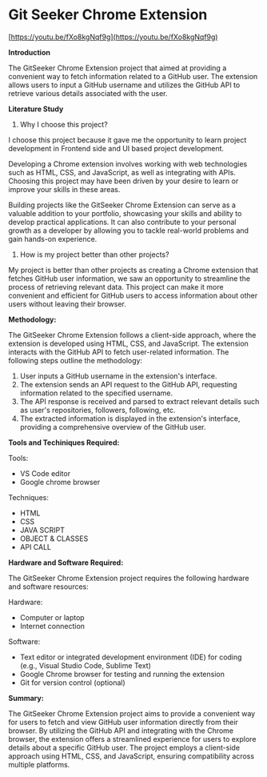 # Git Seeker Chrome Extension

[https://youtu.be/fXo8kgNqf9g](https://youtu.be/fXo8kgNqf9g)

**Introduction**

The GitSeeker Chrome Extension project that aimed at providing a convenient way to fetch information related to a GitHub user. The extension allows users to input a GitHub username and utilizes the GitHub API to retrieve various details associated with the user.

**Literature Study**

1. Why I choose this project?

I choose this project because it gave me the opportunity to learn project development in Frontend side and UI based project development.

Developing a Chrome extension involves working with web technologies such as HTML, CSS, and JavaScript, as well as integrating with APIs. Choosing this project may have been driven by your desire to learn or improve your skills in these areas.

Building projects like the GitSeeker Chrome Extension can serve as a valuable addition to your portfolio, showcasing your skills and ability to develop practical applications. It can also contribute to your personal growth as a developer by allowing you to tackle real-world problems and gain hands-on experience.

1. How is my project better than other projects?

My project is better than other projects as creating a Chrome extension that fetches GitHub user information, we saw an opportunity to streamline the process of retrieving relevant data. This project can make it more convenient and efficient for GitHub users to access information about other users without leaving their browser.

**Methodology:**

The GitSeeker Chrome Extension follows a client-side approach, where the extension is developed using HTML, CSS, and JavaScript. The extension interacts with the GitHub API to fetch user-related information. The following steps outline the methodology:

1. User inputs a GitHub username in the extension's interface.
2. The extension sends an API request to the GitHub API, requesting information related to the specified username.
3. The API response is received and parsed to extract relevant details such as user's repositories, followers, following, etc.
4. The extracted information is displayed in the extension's interface, providing a comprehensive overview of the GitHub user.

**Tools and Techiniques Required:**

Tools:

- VS Code editor
- Google chrome browser

Techniques:

- HTML
- CSS
- JAVA SCRIPT
- OBJECT & CLASSES
- API CALL

**Hardware and Software Required:**

The GitSeeker Chrome Extension project requires the following hardware and software resources:

Hardware:

- Computer or laptop
- Internet connection

Software:

- Text editor or integrated development environment (IDE) for coding (e.g., Visual Studio Code, Sublime Text)
- Google Chrome browser for testing and running the extension
- Git for version control (optional)

**Summary:**

The GitSeeker Chrome Extension project aims to provide a convenient way for users to fetch and view GitHub user information directly from their browser. By utilizing the GitHub API and integrating with the Chrome browser, the extension offers a streamlined experience for users to explore details about a specific GitHub user. The project employs a client-side approach using HTML, CSS, and JavaScript, ensuring compatibility across multiple platforms.

